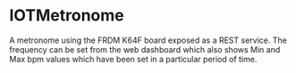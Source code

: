 # IOTMetronome
A metronome using the FRDM K64F board exposed as a REST service.
The frequency can be set from the web dashboard which also shows Min and Max bpm values which have been set in a particular period of time.

